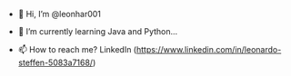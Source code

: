 - 👋 Hi, I’m @leonhar001

- 🌱 I’m currently learning Java and Python...

- 📫 How to reach me? LinkedIn (https://www.linkedin.com/in/leonardo-steffen-5083a7168/)

<!---
leonhar001/leonhar001 is a ✨ special ✨ repository because its `README.md` (this file) appears on your GitHub profile.
You can click the Preview link to take a look at your changes.
--->
